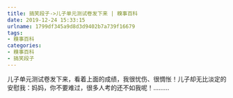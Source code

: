```yaml
---
title: 搞笑段子->儿子单元测试卷发下来 | 糗事百科
date: 2019-12-24 15:33:15
urlname: 1799df345a9d8d3d9402b7a739f16679
tags: 
- 糗事百科
categories:
- 糗事百科
- 搞笑段子
---
```

儿子单元测试卷发下来，看着上面的成绩，我很忧伤、很惆怅！儿子却无比淡定的安慰我：妈妈，你不要难过，很多人考的还不如我呢！………


